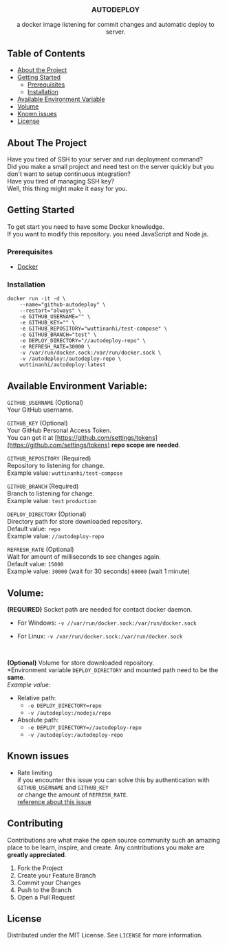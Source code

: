 <h3  align="center">AUTODEPLOY</h3>
<p align="center">
a docker image listening for commit changes and automatic deploy to server.
</p>

<!-- TABLE OF CONTENTS -->

## Table of Contents

- [About the Project](#about-the-project)
- [Getting Started](#getting-started)
  - [Prerequisites](#prerequisites)
  - [Installation](#installation)
- [Available Environment Variable](#available-environment-variable)
- [Volume](#volume)
- [Known issues](#known-issues)
- [License](#license)

<!-- ABOUT THE PROJECT -->

## About The Project

Have you tired of SSH to your server and run deployment command?<br/>
Did you make a small project and need test on the server quickly but you don't want to setup continuous integration?<br/>
Have you tired of managing SSH key?<br/>
Well, this thing might make it easy for you.<br/>

<!-- GETTING STARTED -->

## Getting Started

To get start you need to have some Docker knowledge.<br/>
If you want to modify this repository. you need JavaScript and Node.js.

### Prerequisites

- [Docker](https://docs.docker.com/get-docker/)

### Installation

```
docker run -it -d \
	--name="github-autodeploy" \
	--restart="always" \
	-e GITHUB_USERNAME="" \
	-e GITHUB_KEY="" \
	-e GITHUB_REPOSITORY="wuttinanhi/test-compose" \
	-e GITHUB_BRANCH="test" \
	-e DEPLOY_DIRECTORY="//autodeploy-repo" \
	-e REFRESH_RATE=30000 \
	-v /var/run/docker.sock:/var/run/docker.sock \
	-v /autodeploy:/autodeploy-repo \
	wuttinanhi/autodeploy:latest
```

<!-- AVAILABLE ENVIRONMENT VARIABLE -->

## Available Environment Variable:

`GITHUB_USERNAME` (Optional)<br/>
Your GitHub username.
<br/>

`GITHUB_KEY` (Optional)<br/>
Your GitHub Personal Access Token.<br/>
You can get it at [https://github.com/settings/tokens](https://github.com/settings/tokens) **repo scope are needed**.
<br/>

`GITHUB_REPOSITORY` (Required)<br/>
Repository to listening for change.<br/>
Example value: `wuttinanhi/test-compose`
<br/>

`GITHUB_BRANCH` (Required)<br/>
Branch to listening for change.<br/>
Example value: `test` `production`
<br/>

`DEPLOY_DIRECTORY` (Optional)<br/>
Directory path for store downloaded repository.<br/>
Default value: `repo`<br/>
Example value: `//autodeploy-repo`
<br/>

`REFRESH_RATE` (Optional)<br/>
Wait for amount of milliseconds to see changes again.<br/>
Default value: `15000`<br/>
Example value: `30000` (wait for 30 seconds) `60000` (wait 1 minute)
<br/>

<!-- VOLUME -->

## Volume:

**(REQUIRED)** Socket path are needed for contact docker daemon.

- For Windows:
  `-v //var/run/docker.sock:/var/run/docker.sock`

- For Linux:
  `-v /var/run/docker.sock:/var/run/docker.sock`
<br/>

**(Optional)** Volume for store downloaded repository.<br/>
*Environment variable `DEPLOY_DIRECTORY` and mounted path need to be the **same**.<br/>
*Example value:*

- Relative path:
  - `-e DEPLOY_DIRECTORY=repo`
  - `-v /autodeploy:/nodejs/repo`
- Absolute path:
  - `-e DEPLOY_DIRECTORY=//autodeploy-repo`
  - `-v /autodeploy:/autodeploy-repo`

<!-- KNOWN ISSUES -->

## Known issues
- Rate limiting<br/>
if you encounter this issue you can solve this by authentication with `GITHUB_USERNAME` and `GITHUB_KEY` <br/>
or change the amount of `REFRESH_RATE`. <br/>
[reference about this issue](https://docs.github.com/en/free-pro-team@latest/rest/overview/resources-in-the-rest-api#rate-limiting)

<!-- CONTRIBUTING -->

## Contributing

Contributions are what make the open source community such an amazing place to be learn, inspire, and create. Any contributions you make are **greatly appreciated**.

1. Fork the Project
2. Create your Feature Branch
3. Commit your Changes
4. Push to the Branch
5. Open a Pull Request

<!-- LICENSE -->

## License

Distributed under the MIT License. See `LICENSE` for more information.
